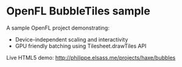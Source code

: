 # OpenFL BubbleTiles sample

A sample OpenFL project demonstrating:

* Device-independent scaling and interactivity
* GPU friendly batching using Tilesheet.drawTiles API

Live HTML5 demo: http://philippe.elsass.me/projects/haxe/bubbles

